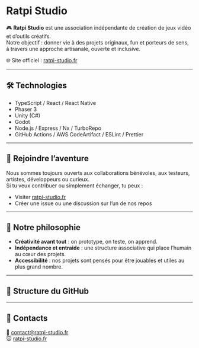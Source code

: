 # Ratpi Studio

🎮 **Ratpi Studio** est une association indépendante de création de jeux vidéo et d’outils créatifs.  
Notre objectif : donner vie à des projets originaux, fun et porteurs de sens, à travers une approche artisanale, ouverte et inclusive.

🌐 Site officiel : [ratpi-studio.fr](https://ratpi-studio.fr)

---

## 🛠️ Technologies

- TypeScript / React / React Native
- Phaser 3
- Unity (C#)
- Godot
- Node.js / Express / Nx / TurboRepo
- GitHub Actions / AWS CodeArtifact / ESLint / Prettier

---

## 🤝 Rejoindre l’aventure

Nous sommes toujours ouverts aux collaborations bénévoles, aux testeurs, artistes, développeurs ou curieux.  
Si tu veux contribuer ou simplement échanger, tu peux :

- Visiter [ratpi-studio.fr](https://ratpi-studio.fr)
- Créer une issue ou une discussion sur l’un de nos repos

---

## 🧠 Notre philosophie

- **Créativité avant tout** : on prototype, on teste, on apprend.
- **Indépendance et entraide** : une structure associative qui place l’humain au cœur des projets.
- **Accessibilité** : nos projets sont pensés pour être jouables et utiles au plus grand nombre.

---

## 📂 Structure du GitHub

---

## 💬 Contacts

📧 contact@ratpi-studio.fr  
🐭 [ratpi-studio.fr](https://ratpi-studio.fr)

